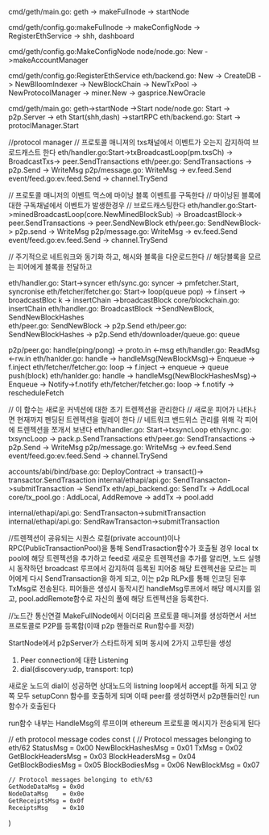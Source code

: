 cmd/geth/main.go: geth
-> makeFullnode
-> startNode

cmd/geth/config.go:makeFullnode
-> makeConfigNode
-> RegisterEthService
-> shh, dashboard 

cmd/geth/config.go:MakeConfigNode
node/node.go: New
->makeAccountManager

cmd/geth/config.go:RegisterEthService
eth/backend.go: New 
-> CreateDB
-> NewBlloomIndexer
-> NewBlockChain
-> NewTxPool
-> NewProtocolManager
-> miner.New
-> gasprice.NewOracle

cmd/geth/main.go: geth->startNode ->Start
node/node.go: Start -> p2p.Server -> eth Start(shh,dash) ->startRPC 
eth/backend.go: Start -> protoclManager.Start

//protocol manager
// 프로토콜 매니져의 txs채널에서 이벤트가 오는지 감지하여 브로드캐스트 한다
eth/handler.go:Start->txBroadcastLoop(pm.txsCh) -> BroadcastTxs-> peer.SendTransactions
eth/peer.go: SendTransactions -> p2p.Send -> WriteMsg
p2p/message.go: WriteMsg -> ev.feed.Send
event/feed.go:ev.feed.Send -> channel.TrySend 


// 프로토콜 매니저의 이벤트 먹스에 마이닝 블록 이벤트를 구독한다
// 마이닝된 블록에 대한 구독채널에서 이벤트가 발생한경우
// 브로드캐스팅한다
eth/handler.go:Start->minedBroadcastLoop(core.NewMinedBlockSub) -> BroadcastBlock-> peer.SendTransactions -> peer.SendNewBlock
eth/peer.go: SendNewBlock-> p2p.send -> WriteMsg
p2p/message.go: WriteMsg -> ev.feed.Send
event/feed.go:ev.feed.Send -> channel.TrySend 


// 주기적으로 네트워크와 동기화 하고, 해시와 블록을 다운로드한다
// 해당블록을 모르는 피어에게 블록을 전달하고
 
eth/handler.go: Start->syncer
eth/sync.go: syncer -> pmfetcher.Start, syncronise 
eth/fetcher/fetcher.go: Start-> loop(queue pop) -> f.insert -> broadcastBloc k -> insertChain ->broadcastBlock 
core/blockchain.go: insertChain 
eth/handler.go: BroadcastBlock ->SendNewBlock, SendNewBlockHashes   
eth/peer.go: SendNewBlock -> p2p.Send
eth/peer.go: SendNewBlockHashes -> p2p.Send
eth/downloader/queue.go: queue


p2p/peer.go: handle(ping/pong) -> proto.in <-msg 
eth/handler.go: ReadMsg <-rw.in
eth/hanlder.go: handle -> handleMsg(NewBlockMsg)-> Enqueue -> f.inject
eth/fetcher/fetcher.go: loop -> f.inject -> enqueue -> queue push(block)
eth/hanlder.go: handle -> handleMsg(NewBlockHashesMsg)-> Enqueue -> Notify->f.notify
eth/fetcher/fetcher.go: loop -> f.notify -> rescheduleFetch 


// 이 함수는 새로운 커넥션에 대한 초기 트렌젝션을 관리한다
// 새로운 피어가 나타나면 현재까지 펜딩된 트렌젝션을 릴레이 한다
// 네트워크 밴드위스 관리를 위해 각 피어에 트렌젝션을 쪼개서 보낸다
eth/handler.go: Start->txsyncLoop
eth/sync.go: txsyncLoop -> pack.p.SendTransactions
eth/peer.go: SendTransactions -> p2p.Send -> WriteMsg
p2p/message.go: WriteMsg -> ev.feed.Send
event/feed.go:ev.feed.Send -> channel.TrySend 



accounts/abi/bind/base.go: DeployContract -> transact()-> transactor.SendTrasaction
internal/ethapi/api.go: SendTransacton->submitTransaction -> SendTx
eth/api_backend.go: SendTx -> AddLocal
core/tx_pool.go : AddLocal, AddRemove -> addTx -> pool.add



internal/ethapi/api.go: SendTransacton->submitTransaction
internal/ethapi/api.go: SendRawTransacton->submitTransaction




//트렌젝션이 공유되는 시퀀스
로컬(private account)이나 RPC(PublicTransactionPool)을 통해 SendTrasaction함수가 호출될 경우
local tx pool에 해당 트렌젝션을 추가하고 feed로 새로운 트렌젝션을 추가를 알리면,
노드 실행시 동작하던 broadcast 루프에서 감지하여 등록된 피어중 해당 트렌젝션을 모르는 피어에게
다시 SendTransaction을 하게 되고, 이는 p2p RLPx를 통해 인코딩 된후 TxMsg로 전송된다.
피어들은 생성시 동작시킨 handleMsg루프에서 해당 메시지를 읽고, pool.addRemote함수로 
자신의 풀에 해당 트렌젝션을 등록한다.


//노드간 통신연결
MakeFullNode에서 이더리움 프로토콜 매니져를 생성하면서
서브프로토콜로 P2P를 등록함(이때 p2p 핸들러로 Run함수를 저장)

StartNode에서 p2pServer가 스타트하게 되며 동시에 2가지 고루틴을 생성
1. Peer connection에 대한 Listening
2. dial(discovery:udp, transport: tcp)


새로운 노드의 dial이 성공하면 상대노드의 listning loop에서 accept를 하게 되고
양쪽 모두 setupConn 함수를 호출하게 되며
이때 peer를 생성하면서 p2p핸들러인 run함수가 호출된다

run함수 내부는
HandleMsg의 루프이며 ethereum 프로토콜 메시지가 전송되게 된다

// eth protocol message codes
const (
	// Protocol messages belonging to eth/62
	StatusMsg          = 0x00
	NewBlockHashesMsg  = 0x01
	TxMsg              = 0x02
	GetBlockHeadersMsg = 0x03
	BlockHeadersMsg    = 0x04
	GetBlockBodiesMsg  = 0x05
	BlockBodiesMsg     = 0x06
	NewBlockMsg        = 0x07

	// Protocol messages belonging to eth/63
	GetNodeDataMsg = 0x0d
	NodeDataMsg    = 0x0e
	GetReceiptsMsg = 0x0f
	ReceiptsMsg    = 0x10
)
